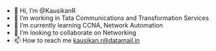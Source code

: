 - 👋 Hi, I’m @KausikanR
- 👀 I’m working in Tata Communications and Transformation Services
- 🌱 I’m currently learning CCNA, Network Automation
- 💞️ I’m looking to collaborate on Networking
- 📫 How to reach me kausikan.r@datamail.in

<!---
KausikanR/KausikanR is a ✨ special ✨ repository because its `README.md` (this file) appears on your GitHub profile.
You can click the Preview link to take a look at your changes.
--->
